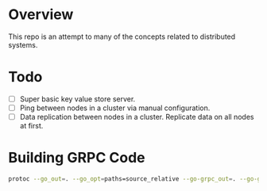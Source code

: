 # Overview

This repo is an attempt to many of the concepts related to distributed systems.

# Todo

- [ ] Super basic key value store server.
- [ ] Ping between nodes in a cluster via manual configuration.
- [ ] Data replication between nodes in a cluster. Replicate data on all nodes at first.

# Building GRPC Code

```bash
protoc --go_out=. --go_opt=paths=source_relative --go-grpc_out=. --go-grpc_opt=paths=source_relative internal/rpc/node_rpc.proto
```
